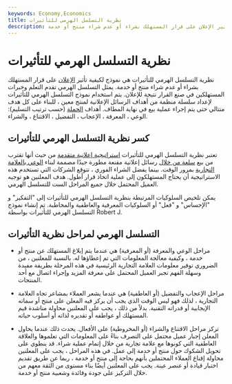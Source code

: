 ```yaml
---
keywords: Economy,Economics
title: نظرية التسلسل الهرمي للتأثيرات
description: نظرية التسلسل الهرمي للتأثيرات هي نموذج لكيفية تأثير الإعلان على قرار المستهلك بشراء أو عدم شراء منتج أو خدمة.
---
```


# نظرية التسلسل الهرمي للتأثيرات
نظرية التسلسل الهرمي للتأثيرات هي نموذج لكيفية تأثير [الإعلان](/advertising-budget) على قرار المستهلك بشراء أو عدم شراء منتج أو خدمة. يمثل التسلسل الهرمي تقدم التعلم وخبرات المستهلكين في صنع القرار نتيجة للإعلان. يتم استخدام نموذج التسلسل الهرمي للتأثيرات لإعداد سلسلة منظمة من أهداف الرسائل الإعلانية لمنتج معين ، للبناء على كل هدف متتالي حتى يتم إجراء عملية بيع في نهاية المطاف. أهداف [الحملة](/marketing-campaign) (حسب ترتيب التسليم): الوعي ، المعرفة ، الإعجاب ، التفضيل ، الاقتناع ، والشراء.

## كسر نظرية التسلسل الهرمي للتأثيرات

تعتبر نظرية التسلسل الهرمي للتأثيرات [استراتيجية إعلانية متقدمة](/marketing-strategy) من حيث أنها تقترب من بيع [سلعة من خلال](/goodthrough) رسائل إعلانية مقنعة مطورة جيدًا مصممة لبناء [الوعي بالعلامة التجارية](/brandawareness) بمرور الوقت. بينما يفضل الشراء الفوري ، تتوقع الشركات التي تستخدم هذه الاستراتيجية أن يحتاج المستهلكون إلى عملية اتخاذ قرار أطول. هدف المعلنين هو توجيه العميل المحتمل خلال جميع المراحل الست للتسلسل الهرمي.

يمكن تلخيص السلوكيات المرتبطة بنظرية التسلسل الهرمي للتأثيرات إلى "التفكير" و "الإحساس" و "فعل" أو السلوكيات المعرفية والعاطفية والمخاطبة. تم إنشاء نموذج التسلسل الهرمي للتأثيرات بواسطة Robert J.

## التسلسل الهرمي لمراحل نظرية التأثيرات

- مراحل الوعي والمعرفة (أو المعرفية) هي عندما يتم إبلاغ المستهلك عن منتج أو خدمة ، وكيفية معالجة المعلومات التي تم إعطاؤها له. بالنسبة للمعلنين ، من الضروري توفير معلومات العلامة التجارية الرئيسية في هذه المرحلة بطريقة مفيدة وسهلة الفهم تجبر العميل المحتمل على معرفة المزيد وإجراء اتصال مع أحد المنتجات.

- مراحل الإعجاب والتفضيل (أو العاطفية) هي عندما يشعر العملاء بمشاعر تجاه العلامة التجارية ، لذلك فهو ليس الوقت الذي يجب أن يركز فيه المعلن على منتج أو سماته الإيجابية أو قدراته التقنية. بدلاً من ذلك ، يجب على المعلنين محاولة مناشدة قيم المستهلك أو عواطفه أو تقديره لذاته أو أسلوب حياته.

- تركز مراحل الاقتناع والشراء (أو المخروطية) على الأفعال. يحدث ذلك عندما يحاول المعلن إجبار عميل محتمل على التصرف بناءً على المعلومات التي تعلموها والعلاقة العاطفية التي كونوها مع علامة تجارية من خلال إتمام عملية شراء. قد ينطوي على تحويل الشكوك حول منتج أو خدمة إلى عمل. في هذه المراحل ، يجب على المعلنين محاولة إقناع العملاء المحتملين بأنهم بحاجة إلى منتج أو خدمة ، ربما عن طريق تقديم اختبار قيادة أو عنصر عينة. يجب على المعلنين أيضًا بناء مستوى من الثقة معهم من خلال التركيز على جودة وفائدة وشعبية منتج أو خدمة.

